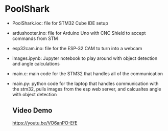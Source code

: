 # PoolShark
- PoolShark.ioc: file for STM32 Cube IDE setup
- ardushooter.ino: file for Arduino Uno with CNC Shield to accept commands from STM
- esp32cam.ino: file for the ESP-32 CAM to turn into a webcam
- images.ipynb: Jupyter notebook to play around with object detection and angle calculations
- main.c: main code for the STM32 that handles all of the communication
- main.py: python code for the laptop that handles communication with the stm32, pulls images from the esp web server, and calcualtes angle with object detection

  ## Video Demo
  https://youtu.be/VO6anPO-EfE

